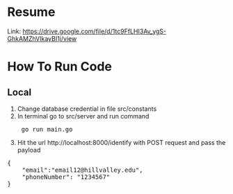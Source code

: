 # Resume 
Link: https://drive.google.com/file/d/1tc9FfLHI3Av_ygS-GhkAMZhVIkayBI1j/view 

# How To Run Code
## Local
1. Change database credential in file src/constants
2. In terminal go to src/server and run command <pre> go run main.go </pre>
3. Hit the url http://localhost:8000/identify with POST request and pass the payload 

 <pre>{
    "email":"email12@hillvalley.edu",
    "phoneNumber": "1234567"
}</pre>